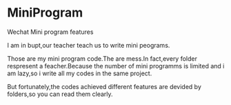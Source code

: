 # MiniProgram
Wechat Mini program features

I am in bupt,our teacher teach us to write mini peograms.


Those are my mini program code.The are mess.In fact,every folder respresent a feacher.Because the number of mini programms is limited and i am lazy,so i write all my codes in the same project.


But fortunately,the codes achieved different features are devided by folders,so you can read them clearly.
